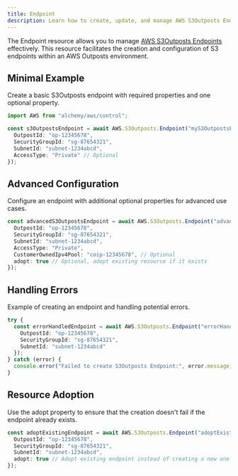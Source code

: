 ```yaml
---
title: Endpoint
description: Learn how to create, update, and manage AWS S3Outposts Endpoints using Alchemy Cloud Control.
---
```


The Endpoint resource allows you to manage [AWS S3Outposts Endpoints](https://docs.aws.amazon.com/s3outposts/latest/userguide/) effectively. This resource facilitates the creation and configuration of S3 endpoints within an AWS Outposts environment.

## Minimal Example

Create a basic S3Outposts endpoint with required properties and one optional property.

```ts
import AWS from "alchemy/aws/control";

const s3OutpostsEndpoint = await AWS.S3Outposts.Endpoint("myS3OutpostsEndpoint", {
  OutpostId: "op-12345678",
  SecurityGroupId: "sg-87654321",
  SubnetId: "subnet-1234abcd",
  AccessType: "Private" // Optional
});
```

## Advanced Configuration

Configure an endpoint with additional optional properties for advanced use cases.

```ts
const advancedS3OutpostsEndpoint = await AWS.S3Outposts.Endpoint("advancedS3OutpostsEndpoint", {
  OutpostId: "op-12345678",
  SecurityGroupId: "sg-87654321",
  SubnetId: "subnet-1234abcd",
  AccessType: "Private",
  CustomerOwnedIpv4Pool: "coip-12345678", // Optional
  adopt: true // Optional, adopt existing resource if it exists
});
```

## Handling Errors

Example of creating an endpoint and handling potential errors.

```ts
try {
  const errorHandledEndpoint = await AWS.S3Outposts.Endpoint("errorHandledEndpoint", {
    OutpostId: "op-12345678",
    SecurityGroupId: "sg-87654321",
    SubnetId: "subnet-1234abcd"
  });
} catch (error) {
  console.error("Failed to create S3Outposts Endpoint:", error.message);
}
```

## Resource Adoption

Use the adopt property to ensure that the creation doesn't fail if the endpoint already exists.

```ts
const adoptExistingEndpoint = await AWS.S3Outposts.Endpoint("adoptExistingEndpoint", {
  OutpostId: "op-12345678",
  SecurityGroupId: "sg-87654321",
  SubnetId: "subnet-1234abcd",
  adopt: true // Adopt existing endpoint instead of creating a new one
});
```
